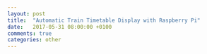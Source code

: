 ```yaml
---
layout: post
title:  "Automatic Train Timetable Display with Raspberry Pi"
date:   2017-05-31 08:00:00 +0100
comments: true
categories: other
---
```



